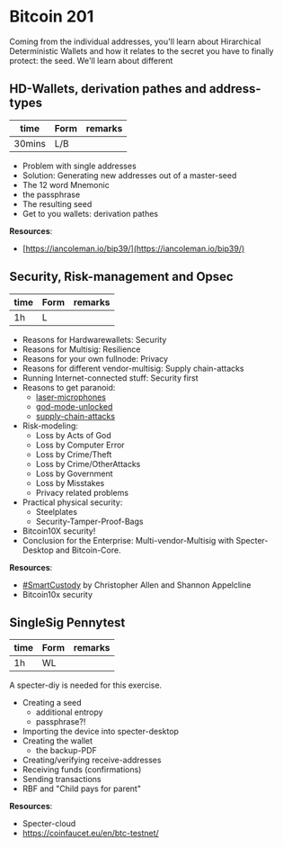 # Bitcoin 201

Coming from the individual addresses, you'll learn about Hirarchical Deterministic Wallets and how it relates to the secret you have to finally protect: the seed.
We'll learn about different 

## HD-Wallets, derivation pathes and address-types
| time   | Form    | remarks |
|--------|---------|---------|
| 30mins | L/B     |         |

* Problem with single addresses
* Solution: Generating new addresses out of a master-seed
* The 12 word Mnemonic
* the passphrase
* The resulting seed
* Get to you wallets: derivation pathes

__Resources__:

* [https://iancoleman.io/bip39/](https://iancoleman.io/bip39/)

## Security, Risk-management and Opsec
| time   | Form    | remarks |
|--------|---------|---------|
| 1h     | L       |         |

* Reasons for Hardwarewallets: Security
* Reasons for Multisig: Resilience
* Reasons for your own fullnode: Privacy
* Reasons for different vendor-multisig: Supply chain-attacks
* Running Internet-connected stuff: Security first
* Reasons to get paranoid:
    * [laser-microphones](https://en.wikipedia.org/wiki/Laser_microphone)
    * [god-mode-unlocked](https://www.youtube.com/watch?v=_eSAF_qT_FY)
    * [supply-chain-attacks](https://en.wikipedia.org/wiki/Supply_chain_attack)
* Risk-modeling:
    * Loss by Acts of God
    * Loss by Computer Error
    * Loss by Crime/Theft
    * Loss by Crime/OtherAttacks
    * Loss by Government
    * Loss by Misstakes
    * Privacy related problems
* Practical physical security:
    * Steelplates 
    * Security-Tamper-Proof-Bags
* Bitcoin10X security!
* Conclusion for the Enterprise: Multi-vendor-Multisig with Specter-Desktop and Bitcoin-Core.

__Resources__:

* [#SmartCustody](http://bit.ly/SmartCustodyBookV101) by Christopher Allen and Shannon Appelcline
* Bitcoin10x security

## SingleSig Pennytest
| time   | Form    | remarks |
|--------|---------|---------|
| 1h     | WL      |         |

A specter-diy is needed for this exercise.

* Creating a seed
  * additional entropy
  * passphrase?!
* Importing the device into specter-desktop
* Creating the wallet
  * the backup-PDF
* Creating/verifying receive-addresses
* Receiving funds (confirmations)
* Sending transactions 
* RBF and "Child pays for parent"

__Resources__:

* Specter-cloud
* https://coinfaucet.eu/en/btc-testnet/